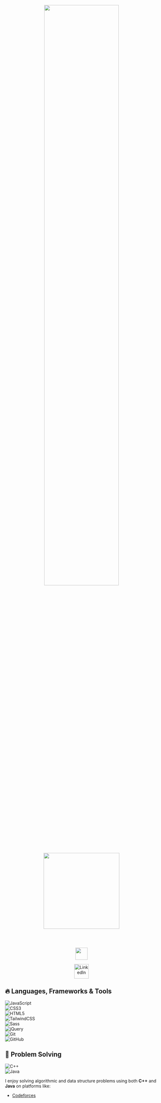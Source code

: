 <div align="center">
  <img src="https://readme-typing-svg.demolab.com?font=Inconsolata&weight=500&size=50&duration=4000&pause=300&color=A7A459&center=true&vCenter=true&multiline=true&repeat=true&random=false&width=1300&height=140&lines=Hello+hello;I'm+Manar+Taha%2C+a+Front-End+Developer+girl+%E2%9C%A9" width="70%" />
  
  <br><br>
  
  <img src="https://tatepro.com/wp-content/uploads/2022/01/fe1.jpg" height="250" />
  
  <br><br>
  
  <img src="https://raw.githubusercontent.com/innng/innng/master/assets/kyubey.gif" height="40" />
  
  <p align="center">
  <a href="https://www.linkedin.com/in/manar-taha-1847442b6/">
    <img alt="LinkedIn" title="LinkedIn" height="48" width="48" src="https://cdn-icons-png.flaticon.com/512/174/174857.png" />
  </a>
</p>
</div> 


## 🔥 Languages, Frameworks & Tools

![JavaScript](https://img.shields.io/badge/-JavaScript-F7DF1E?style=for-the-badge&logo=javascript&logoColor=black) <br>
![CSS3](https://img.shields.io/badge/-CSS3-1572B6?style=for-the-badge&logo=css3) <br>
![HTML5](https://img.shields.io/badge/-HTML5-E34F26?style=for-the-badge&logo=html5&logoColor=white) <br>
![TailwindCSS](https://img.shields.io/badge/-Tailwind%20CSS-38B2AC?style=for-the-badge&logo=tailwind-css&logoColor=white) <br>
![Sass](https://img.shields.io/badge/Sass-CC6699?logo=sass&logoColor=white&style=for-the-badge) <br>
![jQuery](https://img.shields.io/badge/jQuery-0769AD?logo=jquery&logoColor=white&style=for-the-badge) <br>
![Git](https://img.shields.io/badge/-Git-F05032?style=for-the-badge&logo=git&logoColor=white) <br>
![GitHub](https://img.shields.io/badge/-GitHub-181717?style=for-the-badge&logo=github) <br>


## 🧠 Problem Solving

![C++](https://img.shields.io/badge/C%2B%2B-00599C?style=for-the-badge&logo=c%2B%2B&logoColor=white) <br>
![Java](https://img.shields.io/badge/Java-ED8B00?style=for-the-badge&logo=openjdk&logoColor=white) <br>

I enjoy solving algorithmic and data structure problems using both **C++** and **Java** on platforms like:
- [Codeforces](https://codeforces.com/)


